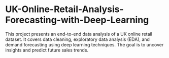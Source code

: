 # UK-Online-Retail-Analysis-Forecasting-with-Deep-Learning
This project presents an end-to-end data analysis of a UK online retail dataset. It covers data cleaning, exploratory data analysis (EDA), and demand forecasting using deep learning techniques. The goal is to uncover insights and predict future sales trends.
